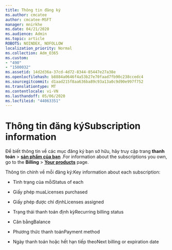```yaml
---
title: Thông tin đăng ký
ms.author: cmcatee
author: cmcatee-MSFT
manager: mnirkhe
ms.date: 04/21/2020
ms.audience: Admin
ms.topic: article
ROBOTS: NOINDEX, NOFOLLOW
localization_priority: Normal
ms.collection: Adm_O365
ms.custom:
- "490"
- "1500032"
ms.assetid: 14d2d36a-37cd-4d72-8344-85447e27a38e
ms.openlocfilehash: b8884a0646f4a53b27e70faad7fb90c238ccedc4
ms.sourcegitcommit: d1aad215f8aa636ba89c93a13a0c9d90e997f752
ms.translationtype: MT
ms.contentlocale: vi-VN
ms.lasthandoff: 05/06/2020
ms.locfileid: "44063351"
---
```

# <a name="subscription-information"></a><span data-ttu-id="923df-102">Thông tin đăng ký</span><span class="sxs-lookup"><span data-stu-id="923df-102">Subscription information</span></span>

<span data-ttu-id="923df-103">Để biết thông tin về các mục đăng ký bạn sở hữu, hãy truy cập trang **thanh toán** \> **[sản phẩm của bạn](https://go.microsoft.com/fwlink/p/?linkid=842054)** .</span><span class="sxs-lookup"><span data-stu-id="923df-103">For information about the subscriptions you own, go to the **Billing** \> **[Your products](https://go.microsoft.com/fwlink/p/?linkid=842054)** page.</span></span>
  
<span data-ttu-id="923df-104">Thông tin chính về mỗi đăng ký:</span><span class="sxs-lookup"><span data-stu-id="923df-104">Key information about each subscription:</span></span>
  
- <span data-ttu-id="923df-105">Tình trạng của mỗi</span><span class="sxs-lookup"><span data-stu-id="923df-105">Status of each</span></span>

- <span data-ttu-id="923df-106">Giấy phép mua</span><span class="sxs-lookup"><span data-stu-id="923df-106">Licenses purchased</span></span>

- <span data-ttu-id="923df-107">Giấy phép được chỉ định</span><span class="sxs-lookup"><span data-stu-id="923df-107">Licenses assigned</span></span>

- <span data-ttu-id="923df-108">Trạng thái thanh toán định kỳ</span><span class="sxs-lookup"><span data-stu-id="923df-108">Recurring billing status</span></span>

- <span data-ttu-id="923df-109">Cân bằng</span><span class="sxs-lookup"><span data-stu-id="923df-109">Balance</span></span>

- <span data-ttu-id="923df-110">Phương thức thanh toán</span><span class="sxs-lookup"><span data-stu-id="923df-110">Payment method</span></span>

- <span data-ttu-id="923df-111">Ngày thanh toán hoặc hết hạn tiếp theo</span><span class="sxs-lookup"><span data-stu-id="923df-111">Next billing or expiration date</span></span>